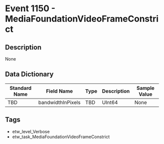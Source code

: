 # Event 1150 - MediaFoundationVideoFrameConstrict

## Description
None

## Data Dictionary
|Standard Name|Field Name|Type|Description|Sample Value|
|---|---|---|---|---|
|TBD|bandwidthInPixels|TBD|UInt64|None|None|

## Tags
* etw_level_Verbose
* etw_task_MediaFoundationVideoFrameConstrict